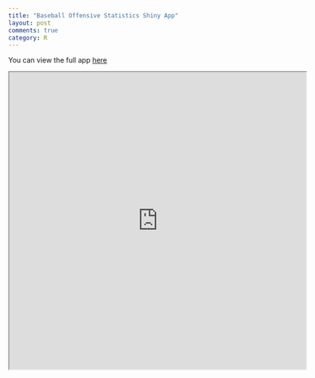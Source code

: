 ```yaml
---
title: "Baseball Offensive Statistics Shiny App"
layout: post
comments: true
category: R
---
```


You can  view the full app
[here](https://danmalter.shinyapps.io/HR-Hitters)

<iframe src="https://danmalter.shinyapps.io/HR-Hitters" width="600" height="600"></iframe>
